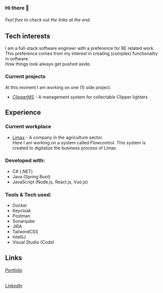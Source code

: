 ### Hi there 👋
###### Feel free to check out the links at the end.


## Tech interests
I am a full-stack software engineer with a preference for BE related work.
<br/>
This preference comes from my interest in creating (complex) functionality in software. 
<br/>
How things look always get pushed aside.
<br/>


### Current projects
At this moment I am working on one (1) side project.
 - [ClipperMS](https://github.com/MHormes/Clipper-MS) - A management system for collectable Clipper lighters


## Experience

### Current workplace
-  [Limax](https://www.limax.nl/) - A company in the agriculture sector.<br/>
Here I am working on a system called Flowcontrol. This system is created to digitalize the business process of Limax.


### Developed with:
- C# (.NET)
- Java (Spring Boot)
- JavaScript (Node.js, React.js, Vue.js)

### Tools & Tech used:
- Docker
- Keycloak
- Postman
- Sonarqube
- JIRA
- TailwindCSS
- IntelliJ
- Visual Studio (Code)

## Links
###### [Portfolio](https://mhormes.github.io/)
###### [LinkedIn](https://www.linkedin.com/in/maarten-hormes-72a665110/)
